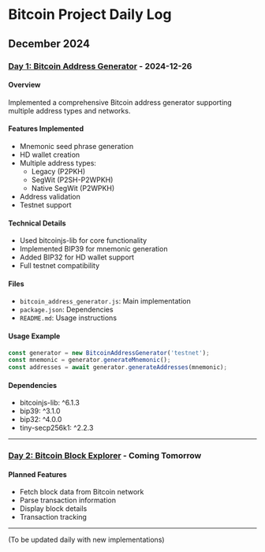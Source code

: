 # Bitcoin Project Daily Log

## December 2024

### [Day 1: Bitcoin Address Generator](day_1_address_generator/) - 2024-12-26

#### Overview
Implemented a comprehensive Bitcoin address generator supporting multiple address types and networks.

#### Features Implemented
- Mnemonic seed phrase generation
- HD wallet creation
- Multiple address types:
  - Legacy (P2PKH)
  - SegWit (P2SH-P2WPKH)
  - Native SegWit (P2WPKH)
- Address validation
- Testnet support

#### Technical Details
- Used bitcoinjs-lib for core functionality
- Implemented BIP39 for mnemonic generation
- Added BIP32 for HD wallet support
- Full testnet compatibility

#### Files
- `bitcoin_address_generator.js`: Main implementation
- `package.json`: Dependencies
- `README.md`: Usage instructions

#### Usage Example
```javascript
const generator = new BitcoinAddressGenerator('testnet');
const mnemonic = generator.generateMnemonic();
const addresses = await generator.generateAddresses(mnemonic);
```

#### Dependencies
- bitcoinjs-lib: ^6.1.3
- bip39: ^3.1.0
- bip32: ^4.0.0
- tiny-secp256k1: ^2.2.3

---

### [Day 2: Bitcoin Block Explorer](day_2_block_explorer/) - Coming Tomorrow

#### Planned Features
- Fetch block data from Bitcoin network
- Parse transaction information
- Display block details
- Transaction tracking

---

(To be updated daily with new implementations)